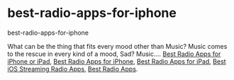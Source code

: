 # best-radio-apps-for-iphone
best-radio-apps-for-iphone

What can be the thing that fits every mood other than Music? Music comes to the rescue in every kind of a mood, Sad? Music....
[Best Radio Apps for iPhone or iPad](https://geekeasier.com/best-radio-apps-for-iphone-or-ipad/11651/),
[Best Radio Apps for iPhone](https://geekeasier.com/best-radio-apps-for-iphone-or-ipad/11651/),
[Best Radio Apps for iPad](https://geekeasier.com/best-radio-apps-for-iphone-or-ipad/11651/),
[Best iOS Streaming Radio Apps](https://geekeasier.com/best-radio-apps-for-iphone-or-ipad/11651/),
[Best Radio Apps](https://geekeasier.com/best-radio-apps-for-iphone-or-ipad/11651/).
